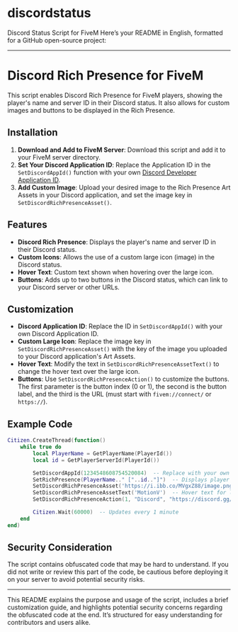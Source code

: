 # discordstatus
Discord Status Script for FiveM
Here’s your README in English, formatted for a GitHub open-source project:

---

# Discord Rich Presence for FiveM

This script enables Discord Rich Presence for FiveM players, showing the player's name and server ID in their Discord status. It also allows for custom images and buttons to be displayed in the Rich Presence.

## Installation

1. **Download and Add to FiveM Server**: Download this script and add it to your FiveM server directory.
2. **Set Your Discord Application ID**: Replace the Application ID in the `SetDiscordAppId()` function with your own [Discord Developer Application ID](https://discord.com/developers/applications).
3. **Add Custom Image**: Upload your desired image to the Rich Presence Art Assets in your Discord application, and set the image key in `SetDiscordRichPresenceAsset()`.

## Features

- **Discord Rich Presence**: Displays the player's name and server ID in their Discord status.
- **Custom Icons**: Allows the use of a custom large icon (image) in the Discord status.
- **Hover Text**: Custom text shown when hovering over the large icon.
- **Buttons**: Adds up to two buttons in the Discord status, which can link to your Discord server or other URLs.

## Customization

- **Discord Application ID**: Replace the ID in `SetDiscordAppId()` with your own Discord Application ID.
- **Custom Large Icon**: Replace the image key in `SetDiscordRichPresenceAsset()` with the key of the image you uploaded to your Discord application's Art Assets.
- **Hover Text**: Modify the text in `SetDiscordRichPresenceAssetText()` to change the hover text over the large icon.
- **Buttons**: Use `SetDiscordRichPresenceAction()` to customize the buttons. The first parameter is the button index (0 or 1), the second is the button label, and the third is the URL (must start with `fivem://connect/` or `https://`).

## Example Code

```lua
Citizen.CreateThread(function()
    while true do
        local PlayerName = GetPlayerName(PlayerId())
        local id = GetPlayerServerId(PlayerId())

        SetDiscordAppId(1234548608754520084)  -- Replace with your own Discord App ID
        SetRichPresence(PlayerName.." ["..id.."]")  -- Displays player's name and ID
        SetDiscordRichPresenceAsset('https://i.ibb.co/MVgxZ88/image.png')  -- Replace with your own image key
        SetDiscordRichPresenceAssetText('MotionV')  -- Hover text for large icon
        SetDiscordRichPresenceAction(1, "Discord", "https://discord.gg/nrS84g5vq6")  -- Button with a link

        Citizen.Wait(60000)  -- Updates every 1 minute
    end
end)
```

## Security Consideration

The script contains obfuscated code that may be hard to understand. If you did not write or review this part of the code, be cautious before deploying it on your server to avoid potential security risks.

---

This README explains the purpose and usage of the script, includes a brief customization guide, and highlights potential security concerns regarding the obfuscated code at the end. It’s structured for easy understanding for contributors and users alike.
